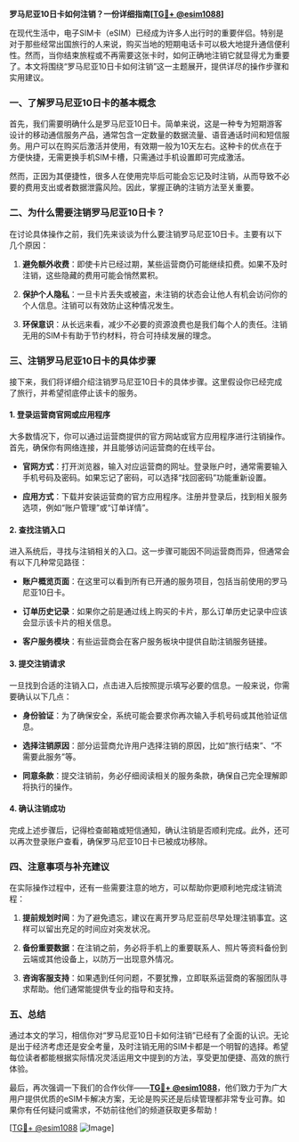 **罗马尼亚10日卡如何注销？一份详细指南[[TG💪+ @esim1088](https://t.me/s/esim1088)]**

在现代生活中，电子SIM卡（eSIM）已经成为许多人出行时的重要伴侣。特别是对于那些经常出国旅行的人来说，购买当地的短期电话卡可以极大地提升通信便利性。然而，当你结束旅程或不再需要这张卡时，如何正确地注销它就显得尤为重要了。本文将围绕“罗马尼亚10日卡如何注销”这一主题展开，提供详尽的操作步骤和实用建议。

### 一、了解罗马尼亚10日卡的基本概念

首先，我们需要明确什么是罗马尼亚10日卡。简单来说，这是一种专为短期游客设计的移动通信服务产品，通常包含一定数量的数据流量、语音通话时间和短信服务。用户可以在购买后激活并使用，有效期一般为10天左右。这种卡的优点在于方便快捷，无需更换手机SIM卡槽，只需通过手机设置即可完成激活。

然而，正因为其便捷性，很多人在使用完毕后可能会忘记及时注销，从而导致不必要的费用支出或者数据泄露风险。因此，掌握正确的注销方法至关重要。

### 二、为什么需要注销罗马尼亚10日卡？

在讨论具体操作之前，我们先来谈谈为什么要注销罗马尼亚10日卡。主要有以下几个原因：

1. **避免额外收费**：即使卡片已经过期，某些运营商仍可能继续扣费。如果不及时注销，这些隐藏的费用可能会悄然累积。
   
2. **保护个人隐私**：一旦卡片丢失或被盗，未注销的状态会让他人有机会访问你的个人信息。注销可以有效防止这种情况发生。

3. **环保意识**：从长远来看，减少不必要的资源浪费也是我们每个人的责任。注销无用的SIM卡有助于节约材料，符合可持续发展的理念。

### 三、注销罗马尼亚10日卡的具体步骤

接下来，我们将详细介绍注销罗马尼亚10日卡的具体步骤。这里假设你已经完成了旅行，并希望彻底停止该卡的服务。

#### 1. 登录运营商官网或应用程序

大多数情况下，你可以通过运营商提供的官方网站或官方应用程序进行注销操作。首先，确保你有网络连接，并且能够访问运营商的在线平台。

- **官网方式**：打开浏览器，输入对应运营商的网址。登录账户时，通常需要输入手机号码及密码。如果忘记了密码，可以选择“找回密码”功能重新设置。
  
- **应用方式**：下载并安装运营商的官方应用程序。注册并登录后，找到相关服务选项，例如“账户管理”或“订单详情”。

#### 2. 查找注销入口

进入系统后，寻找与注销相关的入口。这一步骤可能因不同运营商而异，但通常会有以下几种常见路径：

- **账户概览页面**：在这里可以看到所有已开通的服务项目，包括当前使用的罗马尼亚10日卡。
  
- **订单历史记录**：如果你之前是通过线上购买的卡片，那么订单历史记录中应该会显示该卡片的相关信息。

- **客户服务模块**：有些运营商会在客户服务板块中提供自助注销服务链接。

#### 3. 提交注销请求

一旦找到合适的注销入口，点击进入后按照提示填写必要的信息。一般来说，你需要确认以下几点：

- **身份验证**：为了确保安全，系统可能会要求你再次输入手机号码或其他验证信息。
  
- **选择注销原因**：部分运营商允许用户选择注销的原因，比如“旅行结束”、“不需要此服务”等。

- **同意条款**：提交注销前，务必仔细阅读相关的服务条款，确保自己完全理解即将执行的操作。

#### 4. 确认注销成功

完成上述步骤后，记得检查邮箱或短信通知，确认注销是否顺利完成。此外，还可以再次登录账户查看，确保罗马尼亚10日卡已被成功移除。

### 四、注意事项与补充建议

在实际操作过程中，还有一些需要注意的地方，可以帮助你更顺利地完成注销流程：

1. **提前规划时间**：为了避免遗忘，建议在离开罗马尼亚前尽早处理注销事宜。这样可以留出充足的时间应对突发状况。

2. **备份重要数据**：在注销之前，务必将手机上的重要联系人、照片等资料备份到云端或其他设备上，以防万一出现意外情况。

3. **咨询客服支持**：如果遇到任何问题，不要犹豫，立即联系运营商的客服团队寻求帮助。他们通常能提供专业的指导和支持。

### 五、总结

通过本文的学习，相信你对“罗马尼亚10日卡如何注销”已经有了全面的认识。无论是出于经济考虑还是安全考量，及时注销无用的SIM卡都是一个明智的选择。希望每位读者都能根据实际情况灵活运用文中提到的方法，享受更加便捷、高效的旅行体验。

最后，再次强调一下我们的合作伙伴——**[TG💪+ @esim1088](https://t.me/s/esim1088)**，他们致力于为广大用户提供优质的eSIM卡解决方案，无论是购买还是后续管理都非常专业可靠。如果你有任何疑问或需求，不妨前往他们的频道获取更多帮助！

[[TG💪+ @esim1088](https://t.me/s/esim1088) ![Image](https://i.postimg.cc/4NQfJmqS/Snipaste-2025-05-13-00-14-12.png)]